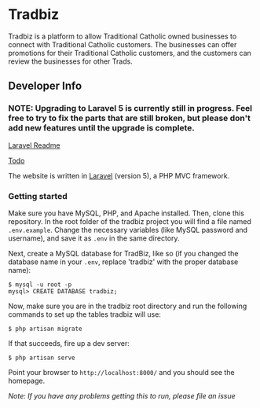 # Tradbiz

Tradbiz is a platform to allow Traditional Catholic owned businesses to connect with Traditional Catholic customers. The businesses can offer promotions for their Traditional Catholic customers, and the customers can review the businesses for other Trads.

## Developer Info

### NOTE: Upgrading to Laravel 5 is currently still in progress. Feel free to try to fix the parts that are still broken, but please don't add new features until the upgrade is complete.

[Laravel Readme](README-LARAVEL.md)

[Todo](TODO.md)

The website is written in [Laravel](http://laravel.com/) (version 5), a PHP MVC framework.


### Getting started

Make sure you have MySQL, PHP, and Apache installed. Then, clone this repository. In the root folder of the tradbiz project you will find a file named `.env.example`. Change the necessary variables (like MySQL password and username), and save it as `.env` in the same directory.

Next, create a MySQL database for TradBiz, like so (if you changed the database name in your `.env`, replace 'tradbiz' with the proper database name):

```
$ mysql -u root -p
mysql> CREATE DATABASE tradbiz;
```

Now, make sure you are in the tradbiz root directory and run the following commands to set up the tables tradbiz will use:

```
$ php artisan migrate
```

If that succeeds, fire up a dev server:

```
$ php artisan serve
```

Point your browser to `http://localhost:8000/` and you should see the homepage.

_Note: If you have any problems getting this to run, please file an issue_
